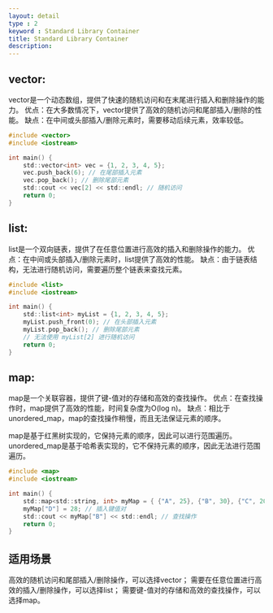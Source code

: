 ```yaml
---
layout: detail
type : 2
keyword : Standard Library Container
title: Standard Library Container
description: 
---
```


## vector:
vector是一个动态数组，提供了快速的随机访问和在末尾进行插入和删除操作的能力。
优点：在大多数情况下，vector提供了高效的随机访问和尾部插入/删除的性能。
缺点：在中间或头部插入/删除元素时，需要移动后续元素，效率较低。
```c
#include <vector>
#include <iostream>

int main() {
    std::vector<int> vec = {1, 2, 3, 4, 5};
    vec.push_back(6); // 在尾部插入元素
    vec.pop_back(); // 删除尾部元素
    std::cout << vec[2] << std::endl; // 随机访问
    return 0;
}
```

## list:
list是一个双向链表，提供了在任意位置进行高效的插入和删除操作的能力。
优点：在中间或头部插入/删除元素时，list提供了高效的性能。
缺点：由于链表结构，无法进行随机访问，需要遍历整个链表来查找元素。

```c
#include <list>
#include <iostream>

int main() {
    std::list<int> myList = {1, 2, 3, 4, 5};
    myList.push_front(0); // 在头部插入元素
    myList.pop_back(); // 删除尾部元素
    // 无法使用 myList[2] 进行随机访问
    return 0;
}

```

## map:
map是一个关联容器，提供了键-值对的存储和高效的查找操作。
优点：在查找操作时，map提供了高效的性能，时间复杂度为O(log n)。
缺点：相比于unordered_map，map的查找操作稍慢，而且无法保证元素的顺序。

map是基于红黑树实现的，它保持元素的顺序，因此可以进行范围遍历。
unordered_map是基于哈希表实现的，它不保持元素的顺序，因此无法进行范围遍历。

```c
#include <map>
#include <iostream>

int main() {
    std::map<std::string, int> myMap = { {"A", 25}, {"B", 30}, {"C", 20} };
    myMap["D"] = 28; // 插入键值对
    std::cout << myMap["B"] << std::endl; // 查找操作
    return 0;
}
```

## 适用场景
高效的随机访问和尾部插入/删除操作，可以选择vector；
需要在任意位置进行高效的插入/删除操作，可以选择list；
需要键-值对的存储和高效的查找操作，可以选择map。                                                                            